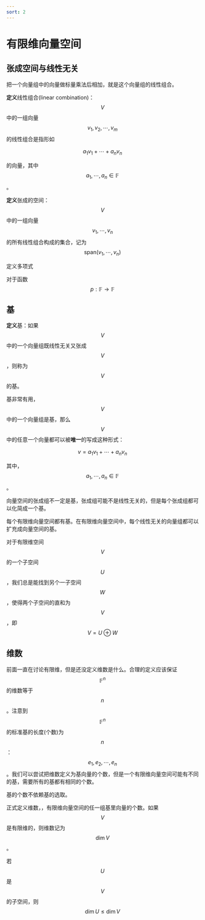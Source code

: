 ```yaml
---
sort: 2
---
```

# 有限维向量空间


## 张成空间与线性无关

把一个向量组中的向量做标量乘法后相加，就是这个向量组的线性组合。

**定义**线性组合(linear combination)： $$ V $$ 中的一组向量 $$ v_1, v_2, \cdots, v_m $$ 的线性组合是指形如

$$ a_1 v_1 + \cdots + a_n v_n $$

的向量，其中 $$ a_1, \cdots ,a_n \in \mathbb{F} $$。

**定义**张成的空间：$$ V $$ 中的一组向量 $$ v_1, \cdots, v_n $$ 的所有线性组合构成的集合，记为 $$ \text{span}(v_1, \cdots, v_n) $$


定义多项式

对于函数 $$ p : \mathbb{F} \to \mathbb{F} $$ 


## 基

**定义**基：如果 $$ V $$ 中的一个向量组既线性无关又张成 $$ V $$ ，则称为 $$ V $$ 的基。

基非常有用， $$ V $$ 中的一个向量组是基，那么 $$ V $$ 中的任意一个向量都可以被**唯一**的写成这种形式：

$$ v = a_1 v_1 + \cdots + a_n v_n $$ 

其中，$$ a_1, \cdots, a_n \in \mathbb{F} $$。

向量空间的张成组不一定是基，张成组可能不是线性无关的，但是每个张成组都可以化简成一个基。

每个有限维向量空间都有基。在有限维向量空间中，每个线性无关的向量组都可以扩充成向量空间的基。

对于有限维空间 $$ V $$ 的一个子空间 $$ U $$ ，我们总是能找到另个一子空间 $$ W $$，使得两个子空间的直和为 $$ V $$，即 $$ V = U \oplus W $$


## 维数

前面一直在讨论有限维，但是还没定义维数是什么。合理的定义应该保证 $$ \mathbb{F}^n $$ 的维数等于 $$ n $$。注意到 $$ \mathbb{F}^n $$ 的标准基的长度(个数)为 $$ n $$ ： $$ e_1,e_2,\cdots, e_n $$。我们可以尝试把维数定义为基向量的个数，但是一个有限维向量空间可能有不同的基，需要所有的基都有相同的个数。

基的个数不依赖基的选取。

正式定义维数，，有限维向量空间的任一组基里向量的个数。如果 $$ V $$ 是有限维的，则维数记为 $$ \dim V $$。

若 $$ U $$ 是 $$ V $$ 的子空间，则 $$ \dim U \le \dim V $$






